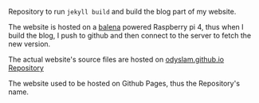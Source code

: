 Repository to run `jekyll build` and build the blog part of my website. 

The website is hosted on a [balena](https://balena.io) powered Raspberry pi 4, thus when I build the blog, I push to github and then connect to the server to fetch the new version.

The actual website's source files are hosted on [odyslam.github.io Repository](https://github/odyslam/odyslam.github.io) 

The website used to be hosted on Github Pages, thus the Repository's name.